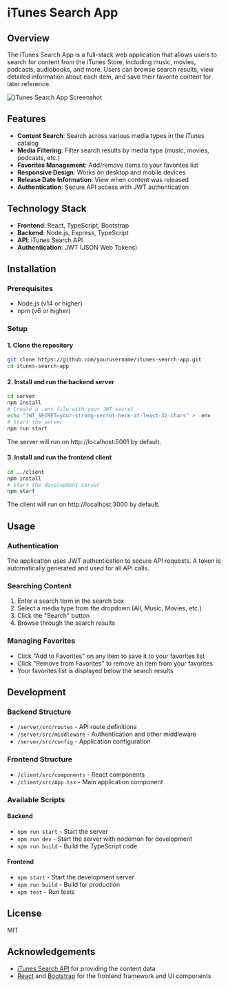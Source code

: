 # iTunes Search App

## Overview
The iTunes Search App is a full-stack web application that allows users to search for content from the iTunes Store, including music, movies, podcasts, audiobooks, and more. Users can browse search results, view detailed information about each item, and save their favorite content for later reference.

![iTunes Search App Screenshot](https://via.placeholder.com/800x450.png?text=iTunes+Search+App)

## Features
- **Content Search**: Search across various media types in the iTunes catalog
- **Media Filtering**: Filter search results by media type (music, movies, podcasts, etc.)
- **Favorites Management**: Add/remove items to your favorites list
- **Responsive Design**: Works on desktop and mobile devices
- **Release Date Information**: View when content was released
- **Authentication**: Secure API access with JWT authentication

## Technology Stack
- **Frontend**: React, TypeScript, Bootstrap
- **Backend**: Node.js, Express, TypeScript
- **API**: iTunes Search API
- **Authentication**: JWT (JSON Web Tokens)

## Installation

### Prerequisites
- Node.js (v14 or higher)
- npm (v6 or higher)

### Setup

#### 1. Clone the repository
```bash
git clone https://github.com/yourusername/itunes-search-app.git
cd itunes-search-app
```

#### 2. Install and run the backend server
```bash
cd server
npm install
# Create a .env file with your JWT secret
echo "JWT_SECRET=your-strong-secret-here-at-least-32-chars" > .env
# Start the server
npm run start
```

The server will run on http://localhost:5001 by default.

#### 3. Install and run the frontend client
```bash
cd ../client
npm install
# Start the development server
npm start
```

The client will run on http://localhost:3000 by default.

## Usage

### Authentication
The application uses JWT authentication to secure API requests. A token is automatically generated and used for all API calls.

### Searching Content
1. Enter a search term in the search box
2. Select a media type from the dropdown (All, Music, Movies, etc.)
3. Click the "Search" button
4. Browse through the search results

### Managing Favorites
- Click "Add to Favorites" on any item to save it to your favorites list
- Click "Remove from Favorites" to remove an item from your favorites
- Your favorites list is displayed below the search results

## Development

### Backend Structure
- `/server/src/routes` - API route definitions
- `/server/src/middleware` - Authentication and other middleware
- `/server/src/config` - Application configuration

### Frontend Structure
- `/client/src/components` - React components
- `/client/src/App.tsx` - Main application component

### Available Scripts

#### Backend
- `npm run start` - Start the server
- `npm run dev` - Start the server with nodemon for development
- `npm run build` - Build the TypeScript code

#### Frontend
- `npm start` - Start the development server
- `npm run build` - Build for production
- `npm test` - Run tests

## License
MIT

## Acknowledgements
- [iTunes Search API](https://developer.apple.com/library/archive/documentation/AudioVideo/Conceptual/iTuneSearchAPI/index.html) for providing the content data
- [React](https://reactjs.org/) and [Bootstrap](https://getbootstrap.com/) for the frontend framework and UI components
